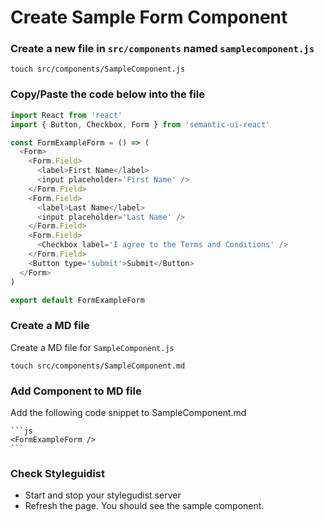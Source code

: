 # Create Sample Form Component
### Create a new file in `src/components` named `samplecomponent.js`
```
touch src/components/SampleComponent.js
```
### Copy/Paste the code below into the file
```js
import React from 'react'
import { Button, Checkbox, Form } from 'semantic-ui-react'

const FormExampleForm = () => (
  <Form>
    <Form.Field>
      <label>First Name</label>
      <input placeholder='First Name' />
    </Form.Field>
    <Form.Field>
      <label>Last Name</label>
      <input placeholder='Last Name' />
    </Form.Field>
    <Form.Field>
      <Checkbox label='I agree to the Terms and Conditions' />
    </Form.Field>
    <Button type='submit'>Submit</Button>
  </Form>
)

export default FormExampleForm
```
### Create a MD file
Create a MD file for `SampleComponent.js`
```
touch src/components/SampleComponent.md
```

### Add Component to MD file
Add the following code snippet to SampleComponent.md

    ```js
    <FormExampleForm />
    ```
### Check Styleguidist
- Start and stop your stylegudist server
- Refresh the page. You should see the sample component.